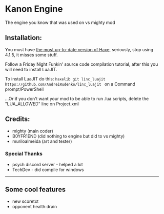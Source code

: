 # Kanon Engine
The engine you know that was used on vs mighty mod

## Installation:
You must have [the most up-to-date version of Haxe](https://haxe.org/download/), seriously, stop using 4.1.5, it misses some stuff.

Follow a Friday Night Funkin' source code compilation tutorial, after this you will need to install LuaJIT.

To install LuaJIT do this: `haxelib git linc_luajit https://github.com/AndreiRudenko/linc_luajit ` on a Command prompt/PowerShell

...Or if you don't want your mod to be able to run .lua scripts, delete the "LUA_ALLOWED" line on Project.xml

## Credits:
* mighty (main coder)
* B0YFR1END (did nothing to engine but did to vs mighty)
* muriloalmeida (art and tester)

### Special Thanks
* psych discord server - helped a lot
* TechDev - did compile for windows
_____________________________________

## Some cool features
* new scoretxt
* opponent health drain
